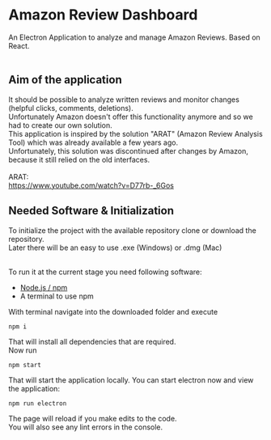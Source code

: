 # Amazon Review Dashboard

An Electron Application to analyze and manage Amazon Reviews. Based on React.<br><br>

## Aim of the application

It should be possible to analyze written reviews and monitor changes (helpful clicks, comments, deletions).<br>
Unfortunately Amazon doesn't offer this functionality anymore and so we had to create our own solution.<br>
This application is inspired by the solution "ARAT" (Amazon Review Analysis Tool) which was already available a few years ago. <br>Unfortunately, this solution was discontinued after changes by Amazon, because it still relied on the old interfaces.<br>
<br>
ARAT:<br>
https://www.youtube.com/watch?v=D77rb-_6Gos<br>


## Needed Software & Initialization

To initialize the project with the available repository clone or download the repository.<br>
Later there will be an easy to use .exe (Windows) or .dmg (Mac)<br><br>

To run it at the current stage you need following software:<br>
* [Node.js / npm](https://nodejs.org/en/)
* A terminal to use npm

With terminal navigate into the downloaded folder and execute

```
npm i
```
That will install all dependencies that are required.<br>
Now run
```
npm start
```
That will start the application locally.  You can start electron now and view the application:

```
npm run electron
```

The page will reload if you make edits to the code.<br>
You will also see any lint errors in the console.

